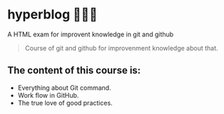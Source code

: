 # hyperblog 🐱‍🐉💚
A HTML exam for improvent knowledge in git and github
> Course of git and github for improvenment knowledge about that.

## The content of this course is:
* Everything about Git command.
* Work flow in GitHub.
* The true love of good practices.